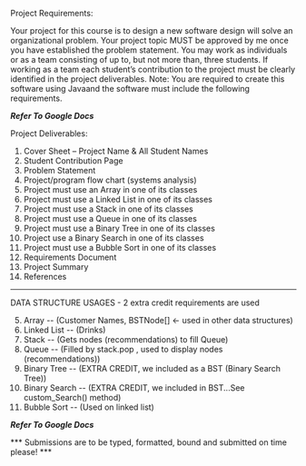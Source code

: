 Project Requirements:

Your project for this course is to design a new software design will solve an organizational problem. 
Your project topic MUST be approved by me once you have established the problem statement.
You may work as individuals or as a team consisting of up to, but not more than, three students.
If working as a team each student’s contribution to the project must be clearly identified in the project deliverables.
Note: You are required to create this software using Javaand the software must include the following requirements.

***Refer To Google Docs***

Project Deliverables:

1.  Cover Sheet – Project Name & All Student Names
2.  Student Contribution Page
3.  Problem Statement
4.  Project/program flow chart (systems analysis)
5.  Project must use an Array in one of its classes        
6.  Project must use a Linked List in one of its classes   
7.  Project must use a Stack in one of its classes         
8.  Project must use a Queue in one of its classes         
9.  Project must use a Binary Tree in one of its classes   
10. Project use a Binary Search in one of its classes      
11. Project must use a Bubble Sort in one of its classes  
12. Requirements Document
13. Project Summary
14. References

______________________________________________________________________________
DATA STRUCTURE USAGES - 2 extra credit requirements are used

5.  Array -- (Customer Names, BSTNode[] <- used in other data structures)
6.  Linked List -- (Drinks)
7.  Stack -- (Gets nodes (recommendations) to fill Queue)
8.  Queue -- (Filled by stack.pop , used to display nodes (recommendations))
9.  Binary Tree -- (EXTRA CREDIT, we included as a BST (Binary Search Tree))
10. Binary Search -- (EXTRA CREDIT, we included in BST...See custom_Search() method)
11. Bubble Sort -- (Used on linked list)

***Refer To Google Docs***

*** Submissions are to be typed, formatted, bound and submitted on time please! ***
